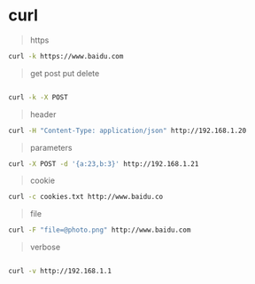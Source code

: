 # curl

> https

``` bash
curl -k https://www.baidu.com
```

> get post put delete

``` bash

curl -k -X POST 
```
> header

``` bash
curl -H "Content-Type: application/json" http://192.168.1.20
```

> parameters

``` bash
curl -X POST -d '{a:23,b:3}' http://192.168.1.21
```

> cookie

``` bash
curl -c cookies.txt http://www.baidu.co
```
> file

``` bash
curl -F "file=@photo.png" http://www.baidu.com
```

> verbose

``` bash

curl -v http://192.168.1.1
```
